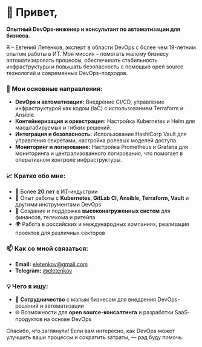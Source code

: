 # 👋 Привет,

**Опытный DevOps-инженер и консультант по автоматизации для бизнеса.**

Я – Евгений Летенков, эксперт в области DevOps с более чем 19-летним опытом работы в ИТ. Моя миссия – помогать малому бизнесу автоматизировать процессы, обеспечивать стабильность инфраструктуры и повышать безопасность с помощью open source технологий и современных DevOps-подходов.

### 🔧 Мои основные направления:

- **DevOps и автоматизация:** Внедрение CI/CD, управление инфраструктурой как кодом (IaC) с использованием Terraform и Ansible.
- **Контейнеризация и оркестрация:** Настройка Kubernetes и Helm для масштабируемых и гибких решений.
- **Интеграция и безопасность:** Использование HashiCorp Vault для управления секретами, настройка ролевых моделей доступа.
- **Мониторинг и логирование:** Настройка Prometheus и Grafana для мониторинга и централизованного логирования, что помогает в оперативном контроле инфраструктуры.

### 📈 Кратко обо мне:

- 📅 Более **20 лет** в ИТ-индустрии
- 💼 Опыт работы с **Kubernetes, GitLab CI, Ansible, Terraform, Vault** и другими инструментами DevOps
- 🏢 Создание и поддержка **высоконагруженных систем** для финансов, телекома и ритейла
- 🌍 Работа в российских и международных компаниях, реализация проектов для различных секторов

### 📫 Как со мной связаться:

- **Email:** [eletenkov@gmail.com](mailto:eletenkov@gmail.com)
- **Telegram:** [@eletenkov](https://t.me/eletenkov)

### 💡 Чего я ищу:

- 🏢 **Сотрудничество** с малым бизнесом для внедрения DevOps-решений и автоматизации
- 🌐 Возможности для **open source-консалтинга** и разработки SaaS-продуктов на основе DevOps

Спасибо, что заглянули! Если вам интересно, как DevOps может улучшить ваши процессы и сократить затраты, — рад буду помочь.
